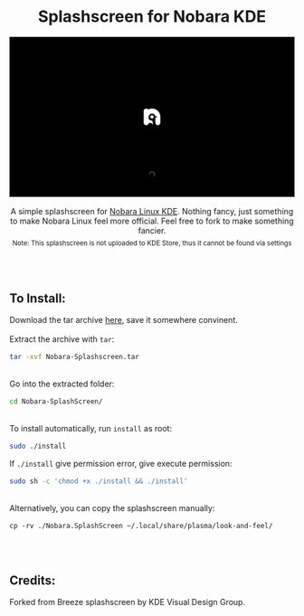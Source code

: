 <h1 align="center">Splashscreen for Nobara KDE</h1>
<div align="center">
  <img src="https://raw.githubusercontent.com/JiayuanWen/nobara-kde-splashscreen/main/Nobara.SplashScreen/contents/previews/splash.png"/>
</div>

<div align="center">
  
A simple splashscreen for [Nobara Linux KDE](https://nobaraproject.org/). Nothing fancy, just something to make Nobara Linux feel more official. Feel free to fork to make something fancier. <br/>
<sub>Note: This splashscreen is not uploaded to KDE Store, thus it cannot be found via settings </sub> 
</div>
<br/>
<br/>

## To Install:
Download the tar archive [here](https://github.com/JiayuanWen/nobara-kde-splashscreen/releases/latest), save it somewhere convinent. \
\
Extract the archive with `tar`:
``` bash 
tar -xvf Nobara-Splashscreen.tar
```
\
Go into the extracted folder:
``` bash
cd Nobara-SplashScreen/
```
\
To install automatically, run `install` as root:
``` bash
sudo ./install
```
If `./install` give permission error, give execute permission:
``` bash
sudo sh -c 'chmod +x ./install && ./install'
```
\
Alternatively, you can copy the splashscreen manually:
```
cp -rv ./Nobara.SplashScreen ~/.local/share/plasma/look-and-feel/
```
<br/>
<br/>

## Credits:
Forked from Breeze splashscreen by KDE Visual Design Group.
